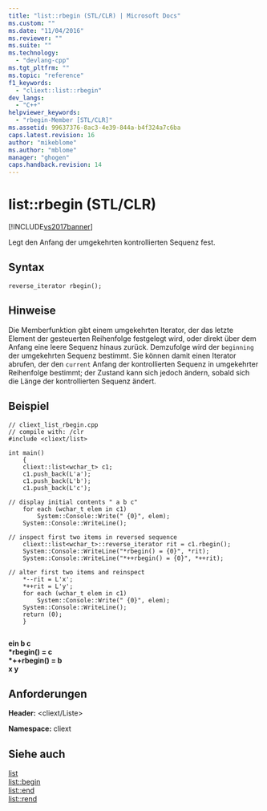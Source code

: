 ```yaml
---
title: "list::rbegin (STL/CLR) | Microsoft Docs"
ms.custom: ""
ms.date: "11/04/2016"
ms.reviewer: ""
ms.suite: ""
ms.technology: 
  - "devlang-cpp"
ms.tgt_pltfrm: ""
ms.topic: "reference"
f1_keywords: 
  - "cliext::list::rbegin"
dev_langs: 
  - "C++"
helpviewer_keywords: 
  - "rbegin-Member [STL/CLR]"
ms.assetid: 99637376-8ac3-4e39-844a-b4f324a7c6ba
caps.latest.revision: 16
author: "mikeblome"
ms.author: "mblome"
manager: "ghogen"
caps.handback.revision: 14
---
```

# list::rbegin (STL/CLR)
[!INCLUDE[vs2017banner](../assembler/inline/includes/vs2017banner.md)]

Legt den Anfang der umgekehrten kontrollierten Sequenz fest.  
  
## Syntax  
  
```  
reverse_iterator rbegin();  
```  
  
## Hinweise  
 Die Memberfunktion gibt einem umgekehrten Iterator, der das letzte Element der gesteuerten Reihenfolge festgelegt wird, oder direkt über dem Anfang eine leere Sequenz hinaus zurück.  Demzufolge wird der `beginning` der umgekehrten Sequenz bestimmt.  Sie können damit einen Iterator abrufen, der den `current` Anfang der kontrollierten Sequenz in umgekehrter Reihenfolge bestimmt; der Zustand kann sich jedoch ändern, sobald sich die Länge der kontrollierten Sequenz ändert.  
  
## Beispiel  
  
```  
// cliext_list_rbegin.cpp   
// compile with: /clr   
#include <cliext/list>   
  
int main()   
    {   
    cliext::list<wchar_t> c1;   
    c1.push_back(L'a');   
    c1.push_back(L'b');   
    c1.push_back(L'c');   
  
// display initial contents " a b c"   
    for each (wchar_t elem in c1)   
        System::Console::Write(" {0}", elem);   
    System::Console::WriteLine();   
  
// inspect first two items in reversed sequence   
    cliext::list<wchar_t>::reverse_iterator rit = c1.rbegin();   
    System::Console::WriteLine("*rbegin() = {0}", *rit);   
    System::Console::WriteLine("*++rbegin() = {0}", *++rit);   
  
// alter first two items and reinspect   
    *--rit = L'x';   
    *++rit = L'y';   
    for each (wchar_t elem in c1)   
        System::Console::Write(" {0}", elem);   
    System::Console::WriteLine();   
    return (0);   
    }  
  
```  
  
  **ein b c**  
**\*rbegin\(\) \= c**  
**\*\+\+rbegin\(\) \= b**  
 **x y**   
## Anforderungen  
 **Header:** \<cliext\/Liste\>  
  
 **Namespace:** cliext  
  
## Siehe auch  
 [list](../dotnet/list-stl-clr.md)   
 [list::begin](../dotnet/list-begin-stl-clr.md)   
 [list::end](../dotnet/list-end-stl-clr.md)   
 [list::rend](../dotnet/list-rend-stl-clr.md)